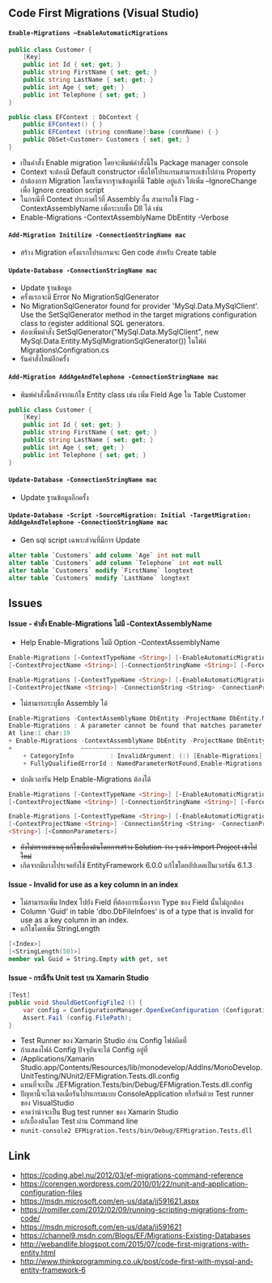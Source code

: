 ## Code First Migrations (Visual Studio)

#### `Enable-Migrations –EnableAutomaticMigrations`

```csharp
public class Customer {
    [Key]
    public int Id { set; get; }
    public string FirstName { set; get; }
    public string LastName { set; get; }
    public int Age { set; get; }
    public int Telephone { set; get; }
}

public class EFContext : DbContext {
    public EFContext() { }
    public EFContext (string connName):base (connName) { }
    public DbSet<Customer> Customers { set; get; }
}

```

- เป็นคำสั่ง Enable migration โดยจะพิมพ์คำสั่งนี้ใน Package manager console
- Context จะต้องมี Default constructor เพื่อให้โปรแกรมสามารถเข้าไปอ่าน Property
- ถ้าต้องการ Migration โดยเริ่มจากฐานข้อมูลที่มี Table อยู่แล้ว ให้เพิ่ม –IgnoreChange เพื่อ Ignore creation script
- ในกรณีที่ Context ประกาศไว้ที่ Assembly อื่น สามารถใช้ Flag -ContextAssemblyName เพื่อระบบชื่อ Dll ได้ เช่น
- Enable-Migrations -ContextAssemblyName DbEntity -Verbose

#### `Add-Migration Initilize -ConnectionStringName mac`

- สร้าง Migration ครั้งแรกโปรแกรมจะ Gen code สำหรับ Create table

#### `Update-Database -ConnectionStringName mac`

- Update ฐานข้อมูล
- ครั้งแรกจะมี Error No MigrationSqlGenerator
- No MigrationSqlGenerator found for provider 'MySql.Data.MySqlClient'. Use the SetSqlGenerator method in the target migrations configuration class to register additional SQL generators.
- ต้องเพิ่มคำสั่ง SetSqlGenerator("MySql.Data.MySqlClient", new MySql.Data.Entity.MySqlMigrationSqlGenerator()) ในไฟล์ Migrations\Configration.cs
- รันคำสั่งใหม่อีกครั้ง

#### `Add-Migration AddAgeAndTelephone -ConnectionStringName mac`

- พิมพ์คำสั่งนี้หลังจากแก้ไข Entity class เช่น เพิ่ม Field Age ใน Table Customer

```csharp
public class Customer {
    [Key]
    public int Id { set; get; }
    public string FirstName { set; get; }
    public string LastName { set; get; }
    public int Age { set; get; }
    public int Telephone { set; get; }
}
```

#### `Update-Database -ConnectionStringName mac`

- Update ฐานข้อมูลอีกครั้ง

#### `Update-Database -Script -SourceMigration: Initial -TargetMigration: AddAgeAndTelephone -ConnectionStringName mac`

- Gen sql script เฉพาะส่วนที่มีการ Update

```sql
alter table `Customers` add column `Age` int not null  
alter table `Customers` add column `Telephone` int not null  
alter table `Customers` modify `FirstName` longtext
alter table `Customers` modify `LastName` longtext
```

## Issues

#### Issue - คำสั่ง Enable-Migrations ไม่มี -ContextAssemblyName

- Help Enable-Migrations ไม่มี Option -ContextAssemblyName

```powershell
Enable-Migrations [-ContextTypeName <String>] [-EnableAutomaticMigrations] [-MigrationsDirectory <String>] [-ProjectName <String>] [-StartUpProjectName <String>]
[-ContextProjectName <String>] [-ConnectionStringName <String>] [-Force] [<CommonParameters>]

Enable-Migrations [-ContextTypeName <String>] [-EnableAutomaticMigrations] [-MigrationsDirectory <String>] [-ProjectName <String>] [-StartUpProjectName <String>]
[-ContextProjectName <String>] -ConnectionString <String> -ConnectionProviderName <String> [-Force] [<CommonParameters>]
```

- ไม่สามารถระบุชื่อ Assembly ได้

```powershell
Enable-Migrations -ContextAssemblyName DbEntity -ProjectName DbEntity.Migrations -Verbose
Enable-Migrations : A parameter cannot be found that matches parameter name 'ContextAssemblyName'.
At line:1 char:19
+ Enable-Migrations -ContextAssemblyName DbEntity -ProjectName DbEntity ...
+                   ~~~~~~~~~~~~~~~~~~~~
    + CategoryInfo          : InvalidArgument: (:) [Enable-Migrations], ParameterBindingException
    + FullyQualifiedErrorId : NamedParameterNotFound,Enable-Migrations
```

- ปกติเวลารัน Help Enable-Migrations ต้องได้

```powershell
Enable-Migrations [-ContextTypeName <String>] [-EnableAutomaticMigrations] [-MigrationsDirectory <String>] [-ProjectName <String>] [-StartUpProjectName <String>]
[-ContextProjectName <String>] [-ConnectionStringName <String>] [-Force] [-ContextAssemblyName <String>] [-AppDomainBaseDirectory <String>] [<CommonParameters>]

Enable-Migrations [-ContextTypeName <String>] [-EnableAutomaticMigrations] [-MigrationsDirectory <String>] [-ProjectName <String>] [-StartUpProjectName <String>]
[-ContextProjectName <String>] -ConnectionString <String> -ConnectionProviderName <String> [-Force] [-ContextAssemblyName <String>] [-AppDomainBaseDirectory
<String>] [<CommonParameters>]
```

- ~~ยังไม่ทราบสาเหตุ แก้ไขเบื้องต้นโดยการสร้าง Solution ว่าง ๆ แล้ว Import Project เข้าไปใหม่~~
- เกิดจากมีบางโปรเจคยังใช้ EntityFramework 6.0.0 แก้ไขโดยอัปเดตเป็นเวอร์ชัน 6.1.3

#### Issue - Invalid for use as a key column in an index

- ไม่สามารถเพิ่ม Index ไปยัง Field ที่ต้องการเนื่องจาก Type ของ Field นั้นไม่ถูกต้อง
- Column 'Guid' in table 'dbo.DbFileInfoes' is of a type that is invalid for use as a key column in an index.
- แก้ไขโดยเพิ่ม StringLength

```fsharp
[<Index>]
[<StringLength(50)>]
member val Guid = String.Empty with get, set
```

#### Issue - กรณีรัน Unit test บน Xamarin Studio

```csharp
[Test]
public void ShouldGetConfigFile2 () {
    var config = ConfigurationManager.OpenExeConfiguration (ConfigurationUserLevel.None);
    Assert.Fail (config.FilePath);
}
```

- Test Runner ของ Xamarin Studio อ่าน Config ไฟล์ผิดที่
- ถ้าแสดงไฟล์ Config ปัจจุบันจะได้ Config อยู่ที่
- /Applications/Xamarin Studio.app/Contents/Resources/lib/monodevelop/AddIns/MonoDevelop.UnitTesting/NUnit2/EFMigration.Tests.dll.config
- แทนที่จะเป็น ./EFMigration.Tests/bin/Debug/EFMigration.Tests.dll.config
- ปัญหานี้จะไม่เจอเมื่อรันโปรแกรมแบบ ConsoleApplication หรือรันด้วย Test runner ของ VisualStudio
- คาดว่าน่าจะเป็น Bug test runner ของ Xamarin Studio
- แก้เบื้องต้นโดย Test ผ่าน Command line
- `nunit-console2 EFMigration.Tests/bin/Debug/EFMigration.Tests.dll`

## Link

- https://coding.abel.nu/2012/03/ef-migrations-command-reference
- https://corengen.wordpress.com/2010/01/22/nunit-and-application-configuration-files
- https://msdn.microsoft.com/en-us/data/jj591621.aspx
- https://romiller.com/2012/02/09/running-scripting-migrations-from-code/
- https://msdn.microsoft.com/en-us/data/jj591621
- https://channel9.msdn.com/Blogs/EF/Migrations-Existing-Databases
- http://webandlife.blogspot.com/2015/07/code-first-migrations-with-entity.html
- http://www.thinkprogramming.co.uk/post/code-first-with-mysql-and-entity-framework-6
